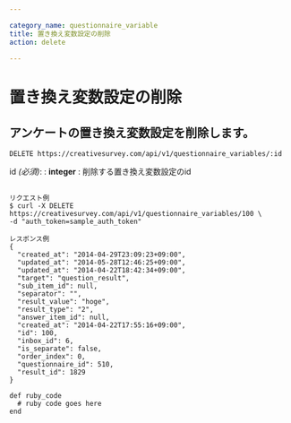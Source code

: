 ```yaml
---

category_name: questionnaire_variable
title: 置き換え変数設定の削除
action: delete

---
```


# 置き換え変数設定の削除

## アンケートの置き換え変数設定を削除します。

`DELETE https://creativesurvey.com/api/v1/questionnaire_variables/:id`

id _(必須)_:
: __integer__
: 削除する置き換え変数設定のid

~~~

リクエスト例
$ curl -X DELETE https://creativesurvey.com/api/v1/questionnaire_variables/100 \
-d "auth_token=sample_auth_token"

レスポンス例
{
  "created_at": "2014-04-29T23:09:23+09:00",
  "updated_at": "2014-05-28T12:46:25+09:00",
  "updated_at": "2014-04-22T18:42:34+09:00",
  "target": "question_result",
  "sub_item_id": null,
  "separator": "",
  "result_value": "hoge",
  "result_type": "2",
  "answer_item_id": null,
  "created_at": "2014-04-22T17:55:16+09:00",
  "id": 100,
  "inbox_id": 6,
  "is_separate": false,
  "order_index": 0,
  "questionnaire_id": 510,
  "result_id": 1829
}

~~~

~~~
def ruby_code
  # ruby code goes here
end
~~~

